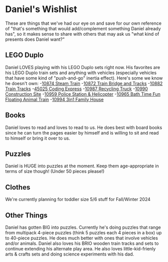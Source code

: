 # Daniel's Wishlist
These are things that we've had our eye on and save for our own reference of "that's something that would add/complement something Daniel already has", so it makes sense to share with others that may ask us "what kind of presents does Daniel want?"

## LEGO Duplo
Daniel LOVES playing with his LEGO Duplo sets right now. His favorites are his LEGO Duplo train sets and anything with vehicles (especially vehicles that have some kind of "push-and-go" inertia effect). Here's some we know he doesn't own:
-[10874 Steam Train](https://www.lego.com/en-us/product/steam-train-10874)
-[10872 Train Bridge and Tracks](https://www.lego.com/en-us/product/train-bridge-and-tracks-10872)
-[10882 Train Tracks](https://www.lego.com/en-us/product/train-tracks-10882)
-[45025 Coding Express](https://www.lego.com/en-us/product/coding-express-45025)
-[10987 Recycling Truck](https://www.lego.com/en-us/product/recycling-truck-10987)
-[10990 Construction Site](https://www.lego.com/en-us/product/construction-site-10990)
-[10959 Police Station & Helicopter](https://www.lego.com/en-us/product/police-station-helicopter-10959)
-[10965 Bath Time Fun Floating Animal Train](https://www.lego.com/en-us/product/bath-time-fun-floating-animal-train-10965)
-[10994 3in1 Family House](https://www.lego.com/en-us/product/3in1-family-house-10994)

## Books
Daniel loves to read and loves to read to us. He does best with board books since he can turn the pages easier by himself and is willing to sit and read to himself or bring it over to us.

## Puzzles
Daniel is HUGE into puzzles at the moment. Keep them age-appropriate in terms of size though! (Under 50 pieces please!)

## Clothes
We're currently planning for toddler size 5/6 stuff for Fall/Winter 2024

## Other Things
Daniel has gotten BIG into puzzles. Currently he's doing puzzles that range from multipack 4-piece puzzles (think 5 puzzles each 4 pieces in a box) up to 40-piece puzzles. He does much better with ones that involve vehicles and/or animals.
Daniel also loves his BRIO wooden train tracks and sets to continue extending his alternate play area. He also loves little-kid-frienly arts & crafts sets and doing science experiments with his dad.
